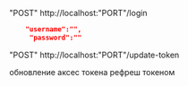 <p>"POST" http://localhost:"PORT"/login</p>

```json
    "username":"",
     "password":""
```

<p>"POST" http://localhost:"PORT"/update-token</p>
обновление аксес токена рефреш токеном